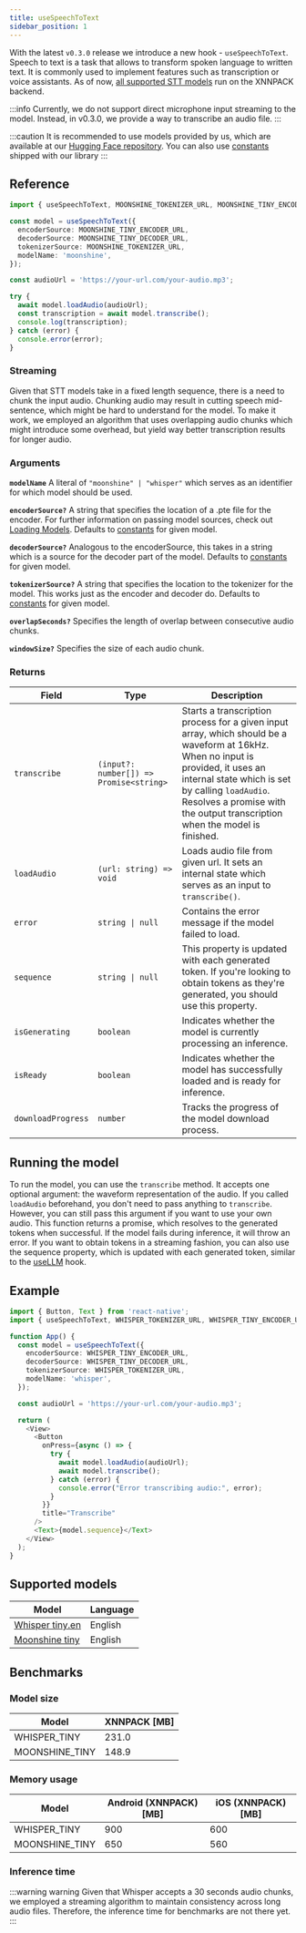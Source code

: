```yaml
---
title: useSpeechToText
sidebar_position: 1
---
```


With the latest `v0.3.0` release we introduce a new hook - `useSpeechToText`. Speech to text is a task that allows to transform spoken language to written text. It is commonly used to implement features such as transcription or voice assistants. As of now, [all supported STT models](#supported-models) run on the XNNPACK backend.

:::info
Currently, we do not support direct microphone input streaming to the model. Instead, in v0.3.0, we provide a way to transcribe an audio file.
:::

:::caution
It is recommended to use models provided by us, which are available at our [Hugging Face repository](https://huggingface.co/software-mansion/react-native-executorch-moonshine-tiny). You can also use [constants](https://github.com/software-mansion/react-native-executorch/tree/main/src/constants/modelUrls.ts) shipped with our library
:::

## Reference

```typescript
import { useSpeechToText, MOONSHINE_TOKENIZER_URL, MOONSHINE_TINY_ENCODER_URL, MOONSHINE_TINY_DECODER_URL } from 'react-native-executorch';

const model = useSpeechToText({
  encoderSource: MOONSHINE_TINY_ENCODER_URL,
  decoderSource: MOONSHINE_TINY_DECODER_URL,
  tokenizerSource: MOONSHINE_TOKENIZER_URL,
  modelName: 'moonshine',
});

const audioUrl = 'https://your-url.com/your-audio.mp3';

try {
  await model.loadAudio(audioUrl);
  const transcription = await model.transcribe();
  console.log(transcription);
} catch (error) {
  console.error(error);
}
```

### Streaming

Given that STT models take in a fixed length sequence, there is a need to chunk the input audio. Chunking audio may result in cutting speech mid-sentence, which might be hard to understand for the model. To make it work, we employed an algorithm that uses overlapping audio chunks which might introduce some overhead, but yield way better transcription results for longer audio.

### Arguments

**`modelName`**
A literal of `"moonshine" | "whisper"` which serves as an identifier for which model should be used.

**`encoderSource?`**
A string that specifies the location of a .pte file for the encoder. For further information on passing model sources, check out [Loading Models](https://docs.swmansion.com/react-native-executorch/docs/fundamentals/loading-models). Defaults to [constants](https://github.com/software-mansion/react-native-executorch/blob/main/src/constants/modelUrls.ts) for given model.

**`decoderSource?`**
Analogous to the encoderSource, this takes in a string which is a source for the decoder part of the model. Defaults to [constants](https://github.com/software-mansion/react-native-executorch/blob/main/src/constants/modelUrls.ts) for given model.

**`tokenizerSource?`**
A string that specifies the location to the tokenizer for the model. This works just as the encoder and decoder do. Defaults to [constants](https://github.com/software-mansion/react-native-executorch/blob/main/src/constants/modelUrls.ts) for given model.

**`overlapSeconds?`**
Specifies the length of overlap between consecutive audio chunks.

**`windowSize?`**
Specifies the size of each audio chunk.

### Returns

| Field              | Type                                    | Description                                                                                                                                                                                                                                                         |
| ------------------ | --------------------------------------- | ------------------------------------------------------------------------------------------------------------------------------------------------------------------------------------------------------------------------------------------------------------------- |
| `transcribe`       | `(input?: number[]) => Promise<string>` | Starts a transcription process for a given input array, which should be a waveform at 16kHz. When no input is provided, it uses an internal state which is set by calling `loadAudio`. Resolves a promise with the output transcription when the model is finished. |
| `loadAudio`        | `(url: string) => void`                 | Loads audio file from given url. It sets an internal state which serves as an input to `transcribe()`.                                                                                                                                                              |
| `error`            | <code>string &#124; null</code>         | Contains the error message if the model failed to load.                                                                                                                                                                                                             |
| `sequence`         | <code>string &#124; null</code>         | This property is updated with each generated token. If you're looking to obtain tokens as they're generated, you should use this property.                                                                                                                          |
| `isGenerating`     | `boolean`                               | Indicates whether the model is currently processing an inference.                                                                                                                                                                                                   |
| `isReady`          | `boolean`                               | Indicates whether the model has successfully loaded and is ready for inference.                                                                                                                                                                                     |
| `downloadProgress` | `number`                                | Tracks the progress of the model download process.                                                                                                                                                                                                                  |

## Running the model

To run the model, you can use the `transcribe` method. It accepts one optional argument: the waveform representation of the audio. If you called `loadAudio` beforehand, you don't need to pass anything to `transcribe`. However, you can still pass this argument if you want to use your own audio.
This function returns a promise, which resolves to the generated tokens when successful. If the model fails during inference, it will throw an error. If you want to obtain tokens in a streaming fashion, you can also use the sequence property, which is updated with each generated token, similar to the [useLLM](../llms/useLLM.md) hook.

## Example

```typescript
import { Button, Text } from 'react-native';
import { useSpeechToText, WHISPER_TOKENIZER_URL, WHISPER_TINY_ENCODER_URL, WHISPER_TINY_DECODER_URL } from 'react-native-executorch';

function App() {
  const model = useSpeechToText({
    encoderSource: WHISPER_TINY_ENCODER_URL,
    decoderSource: WHISPER_TINY_DECODER_URL,
    tokenizerSource: WHISPER_TOKENIZER_URL,
    modelName: 'whisper',
  });

  const audioUrl = 'https://your-url.com/your-audio.mp3';

  return (
    <View>
      <Button
        onPress={async () => {
          try {
            await model.loadAudio(audioUrl);
            await model.transcribe();
          } catch (error) {
            console.error("Error transcribing audio:", error);
          }
        }}
        title="Transcribe"
      />
      <Text>{model.sequence}</Text>
    </View>
  );
}
```

## Supported models

| Model                                                                 | Language |
| --------------------------------------------------------------------- | -------- |
| [Whisper tiny.en](https://huggingface.co/openai/whisper-tiny.en)      | English  |
| [Moonshine tiny](https://huggingface.co/UsefulSensors/moonshine-tiny) | English  |

## Benchmarks

### Model size

| Model          | XNNPACK [MB] |
| -------------- | ------------ |
| WHISPER_TINY   | 231.0        |
| MOONSHINE_TINY | 148.9        |

### Memory usage

| Model          | Android (XNNPACK) [MB] | iOS (XNNPACK) [MB] |
| -------------- | ---------------------- | ------------------ |
| WHISPER_TINY   | 900                    | 600                |
| MOONSHINE_TINY | 650                    | 560                |

### Inference time

:::warning warning
Given that Whisper accepts a 30 seconds audio chunks, we employed a streaming algorithm to maintain consistency across long audio files. Therefore, the inference time for benchmarks are not there yet.
:::